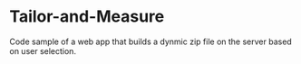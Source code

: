 # Tailor-and-Measure
Code sample of a web app that builds a dynmic zip file on the server based on user selection.
